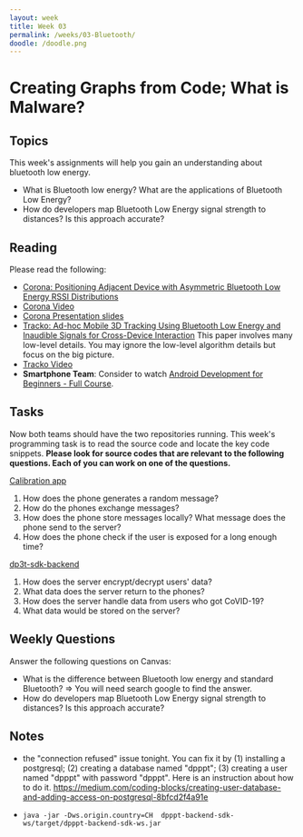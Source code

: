 ```yaml
---
layout: week
title: Week 03
permalink: /weeks/03-Bluetooth/
doodle: /doodle.png
---
```


# Creating Graphs from Code; What is Malware?

## Topics

This week's assignments will help you gain an understanding about bluetooth low energy.
* What is Bluetooth low energy? What are the applications of Bluetooth Low Energy? 
* How do developers map Bluetooth Low Energy signal strength to distances? Is this approach accurate?




## Reading

Please read the following:
* [Corona: Positioning Adjacent Device with Asymmetric Bluetooth Low Energy RSSI Distributions](http://haojianj.in/resource/pdf/corona_uist_paper.pdf) 
* [Corona Video](https://vimeo.com/149240808) 
* [Corona Presentation slides](http://haojianj.in/resource/pdf/corona_uist_presentation.pdf)
* [Tracko: Ad-hoc Mobile 3D Tracking Using Bluetooth Low Energy and Inaudible Signals for Cross-Device Interaction](https://www.christianholz.net/2015-uist15-jin_holz_hornbaek-tracko-ad-hoc_mobile_3d_tracking_using_bluetooth_low_energy_and_inaudible_signals_for_cross-device_interaction.pdf) This paper involves many low-level details. You may ignore the low-level algorithm details but focus on the big picture.
* [Tracko Video](https://www.youtube.com/watch?v=GIZtf4uGZOM) 
* **Smartphone Team**: Consider to watch [Android Development for Beginners - Full Course](https://www.youtube.com/watch?v=fis26HvvDII). 
  

## Tasks

Now both teams should have the two repositories running. This week's programming task is to read the source code and locate the key code snippets.
**Please look for source codes that are relevant to the following questions. Each of you can work on one of the questions.**


[Calibration app](https://github.com/DP-3T/dp3t-sdk-android) 
1. How does the phone generates a random message? 
2. How do the phones exchange messages?
3. How does the phone store messages locally? What message does the phone send to the server? 
4. How does the phone check if the user is exposed for a long enough time?


[dp3t-sdk-backend](https://github.com/DP-3T/dp3t-sdk-backend)
1. How does the server encrypt/decrypt users' data?
2. What data does the server return to the phones?
3. How does the server handle data from users who got CoVID-19?
4. What data would be stored on the server?


## Weekly Questions
Answer the following questions on Canvas:

* What is the difference between Bluetooth low energy and standard Bluetooth? => You will need search google to find the answer. 
* How do developers map Bluetooth Low Energy signal strength to distances? Is this approach accurate? 


## Notes

* the "connection refused" issue tonight. 
You can fix it by (1) installing a postgresql; (2) creating a database named "dpppt"; (3) creating a user named "dpppt" with password "dpppt". Here is an instruction about how to do it. https://medium.com/coding-blocks/creating-user-database-and-adding-access-on-postgresql-8bfcd2f4a91e

* `java -jar -Dws.origin.country=CH  dpppt-backend-sdk-ws/target/dpppt-backend-sdk-ws.jar`